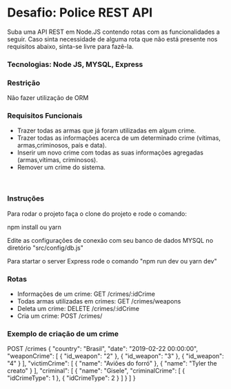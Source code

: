 <h1>Desafio: Police REST API</h1>
<p>Suba uma API REST em Node.JS contendo rotas com as
funcionalidades a seguir. Caso sinta necessidade de alguma rota que não está
presente nos requisitos abaixo, sinta-se livre para fazê-la.</p>
<h3>Tecnologias: Node JS, MYSQL, Express</h2>
<h3>Restrição</h2>
<p>Não fazer utilização de ORM</p>
<h3>Requisitos Funcionais</h2>
<ul>
  <li>Trazer todas as armas que já foram utilizadas em algum crime.</li>
  <li>Trazer todas as informações acerca de um determinado crime (vítimas, armas,criminosos, país e data).</li>
  <li>Inserir um novo crime com todas as suas informações agregadas (armas,vítimas, criminosos).</li>
  <li>Remover um crime do sistema.</ul>
</ul>
<br>
<h3>Instruções</h3>
<p>Para rodar o projeto faça o clone do projeto e rode o comando:</p>
<p>npm install ou yarn</p>
<p>Edite as configurações de conexão com seu banco de dados MYSQL no diretório "src/config/db.js"</p>
<p>Para startar o server Express rode o comando "npm run dev ou yarn dev"</>
  
 <h3>Rotas</h3>
 <ul>
  <li>Informações de um crime: GET /crimes/:idCrime</li>
  <li>Todas armas utilizadas em crimes: GET /crimes/weapons</li>
  <li>Deleta um crime: DELETE /crimes/:idCrime</li>
  <li>Cria um crime: POST /crimes/ </li>
</ul>

<h3> Exemplo de criação de um crime </h3>
<p> POST /crimes
  {
	"country": "Brasil",
	"date": "2019-02-22 00:00:00",
	"weaponCrime": [
		{
			"id_weapon": "2"
		},
		{
			"id_weapon": "3"
		},
		{
			"id_weapon": "4"
		}
	],
	"victimCrime": [
		{
			"name": "Aviões do forró"
		},
		{
			"name": "Tyler the creato"
		}
	],
	"criminal": [
		{
			"name": "Gisele",
			"criminalCrime": [
				{
					"idCrimeType": 1
				},
				{
					"idCrimeType": 2
				}
			]
		}
	]
}
  </>
